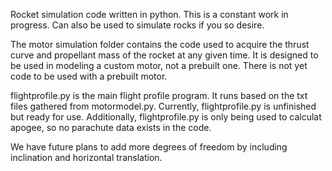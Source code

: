 Rocket simulation code written in python. This is a constant work in progress.
Can also be used to simulate rocks if you so desire.

The motor simulation folder contains the code used to acquire the thrust curve and propellant mass of the rocket at any given time. It is designed to be used in modeling a custom motor, not a prebuilt one. There is not yet code to be used with a prebuilt motor.

flightprofile.py is the main flight profile program. It runs based on the txt files gathered from motormodel.py. Currently, flightprofile.py is unfinished but ready for use. Additionally, flightprofile.py is only being used to calculat apogee, so no parachute data exists in the code.

We have future plans to add more degrees of freedom by including inclination and horizontal translation.
